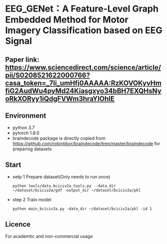 # EEG_GENet：A Feature-Level Graph Embedded Method for Motor Imagery Classification based on EEG Signal 
## Paper link: https://www.sciencedirect.com/science/article/pii/S0208521622000766?casa_token=_7Ii_umHfj0AAAAA:RzKOVOKyvHmfiG2AudWu4pyMd24Kiasgxyo34bBH7EXQHsNyoRkXORyy1iQdgFVWm3hraYIOhIE
## Environment
* python 3.7
* pytorch 1.8.0
* braindecode package is directly copied from https://github.com/robintibor/braindecode/tree/master/braindecode for preparing datasets 
## Start
* setp 1 Prepare dataset(Only needs to run once)
   
    `python tools/data_bciciv2a_tools.py --data_dir ~/dataset/bciciv2a/gdf -output_dir ~/dataset/bciciv2a/pkl`
* step 2 Train model 
  
    `python main_bciciv2a.py -data_dir ~/dataset/bciciv2a/pkl -id 1`
## Licence
For academtic and non-commercial usage
